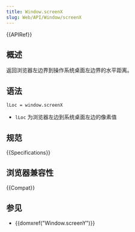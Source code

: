 ```yaml
---
title: Window.screenX
slug: Web/API/Window/screenX
---
```

{{APIRef}}

## 概述

返回浏览器左边界到操作系统桌面左边界的水平距离。

## 语法

```plain
lLoc = window.screenX
```

- `lLoc` 为浏览器左边到系统桌面左边的像素值

## 规范

{{Specifications}}

## 浏览器兼容性

{{Compat}}

## 参见

- {{domxref("Window.screenY")}}
